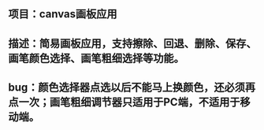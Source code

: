 ## 项目：canvas画板应用
## 描述：简易画板应用，支持擦除、回退、删除、保存、画笔颜色选择、画笔粗细选择等功能。
## bug：颜色选择器点选以后不能马上换颜色，还必须再点一次；画笔粗细调节器只适用于PC端，不适用于移动端。

